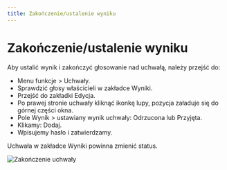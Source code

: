 ```yaml
---
title: Zakończenie/ustalenie wyniku
---
```

# Zakończenie/ustalenie wyniku

Aby ustalić wynik i zakończyć głosowanie nad uchwałą, należy przejść do:

- Menu funkcje > Uchwały.
- Sprawdzić głosy właścicieli w zakładce Wyniki.
- Przejść do zakładki Edycja.
- Po prawej stronie uchwały kliknąć ikonkę lupy, pozycja załaduje się do górnej części okna.
- Pole Wynik > ustawiany wynik uchwały: Odrzucona lub Przyjęta.
- Klikamy: Dodaj.
- Wpisujemy hasło i zatwierdzamy.

Uchwała w zakładce Wyniki powinna zmienić status.

![Zakończenie uchwały](zakonczenieuchwaly.gif)